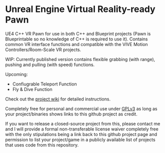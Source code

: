 # Unreal Engine Virtual Reality-ready Pawn

UE4 C++ VR Pawn for use in both C++ and Blueprint projects (Pawn is Blueprintable so no knowledge of C++ is required to use it). Contains common VR interface functions and compatible with the VIVE Motion Controllers/Room-Scale VR projects.

WIP: Currently published version contains flexible grabbing (with range), pushing and pulling (with speed) functions.

Upcoming:
  - Confiugrable Teleport Function
  - Fly & Dive Function

Check out the [project wiki](https://github.com/1runeberg/VR_CPP/wiki) for detailed instructions.

Completely free for personal and commercial use under [GPLv3](http://www.gnu.org/licenses/gpl-3.0.en.html) as long as your project/binaries shows links to this github project as credit. 

If you want to release a closed-source project from this, please contact me and I will provide a formal non-transferable license waiver completely free with the only stipulations being a link back to this github project page and permission to list your project/game in a publicly available list of projects that uses code from this repository. 
